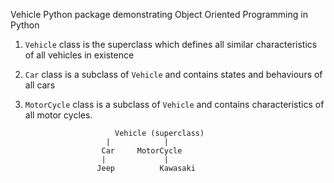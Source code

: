 Vehicle Python package demonstrating Object Oriented Programming in Python

1. `Vehicle` class is the superclass which defines all similar characteristics of all vehicles in existence
2. `Car` class is a subclass of `Vehicle` and contains states and behaviours of all cars
3. `MotorCycle` class is a subclass of `Vehicle` and contains characteristics of all motor cycles.

                           Vehicle (superclass)
                         |            |
                        Car     MotorCycle
                        |             |
                       Jeep          Kawasaki
